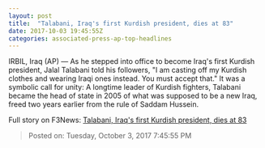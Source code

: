 ```yaml
---
layout: post
title:  "Talabani, Iraq's first Kurdish president, dies at 83"
date: 2017-10-03 19:45:55Z
categories: associated-press-ap-top-headlines
---
```


IRBIL, Iraq (AP) — As he stepped into office to become Iraq's first Kurdish president, Jalal Talabani told his followers, "I am casting off my Kurdish clothes and wearing Iraqi ones instead. You must accept that." It was a symbolic call for unity: A longtime leader of Kurdish fighters, Talabani became the head of state in 2005 of what was supposed to be a new Iraq, freed two years earlier from the rule of Saddam Hussein.


Full story on F3News: [Talabani, Iraq's first Kurdish president, dies at 83](http://www.f3nws.com/n/2ajzrC)

> Posted on: Tuesday, October 3, 2017 7:45:55 PM
